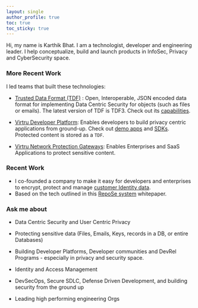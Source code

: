 ```yaml
---
layout: single
author_profile: true
toc: true
toc_sticky: true
---
```


Hi, my name is Karthik Bhat. I am a technologist, developer and engineering leader. I help conceptualize, build and launch products in InfoSec, Privacy and CyberSecurity space. 

### More Recent Work
I led teams that built these technologies:

* [Trusted Data Format (TDF)](https://github.com/virtru/tdf3-spec) : Open, Interoperable, JSON encoded data format for implementing Data Centric Security for objects (such as files or emails). The latest version of TDF is TDF3. Check out its [capabilities](https://github.com/virtru/tdf3-spec#features-and-capabilities).

* [Virtru Developer Platform](https://developer.virtru.com): Enables developers to build privacy centric applications from ground-up. Check out [demo apps](https://developer.virtru.com/docs/demo) and [SDKs](https://developer.virtru.com/docs/sdk). Protected content is stored as a `TDF`.

* [Virtru Network Protection Gateways](https://www.virtru.com/saas-application-encryption/): Enables Enterprises and SaaS Applications to protect sensitive content. 


### Recent Work

* I co-founded a company to make it easy for developers and enterprises to encrypt, protect and manage [customer Identity data](https://www.linkedin.com/pulse/world-needs-encrypted-identity-manager-now-karthik-bhat/).
* Based on the tech outlined in this [RepoSe system](https://github.com/karthikbhat/RepoSe/blob/master/RepoSe_Paper.pdf) whitepaper. 


### Ask me about

* Data Centric Security and User Centric Privacy

* Protecting sensitive data (Files, Emails, Keys, records in a DB, or entire Databases) 

* Building Developer Platforms, Developer communities and DevRel Programs - especially in privacy and security space.

* Identity and Access Management

* DevSecOps, Secure SDLC, Defense Driven Development, and building security from the ground up

* Leading high performing engineering Orgs
